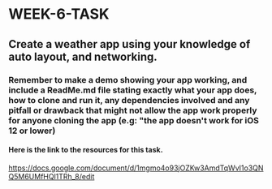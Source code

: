 # WEEK-6-TASK

## Create a weather app using your knowledge of auto layout, and networking. 

### Remember to make a demo showing your app working, and include a ReadMe.md file stating exactly what your app does, how to clone and run it, any dependencies involved and any pitfall or drawback that might not allow the app work properly for anyone cloning the app (e.g: "the app doesn't work for iOS 12 or lower)

#### Here is the link to the resources for this task.

https://docs.google.com/document/d/1mgmo4o93jOZKw3AmdTqWvI1o3QNQ5M6UMfHQl1TRh_8/edit
